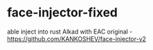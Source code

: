 # face-injector-fixed
able inject into rust Alkad with EAC
original - https://github.com/KANKOSHEV/face-injector-v2
